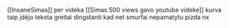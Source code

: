 [[InsaneSimas]] per videka [[Simas 500 views gavo youtube videke]] kurva taip įdėjo teksta greitai dingstanti kad net smurfai nepamatytu pizda nx